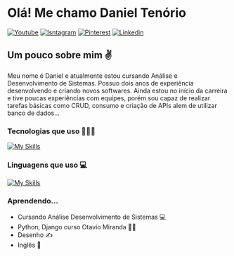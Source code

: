 <h1 align="left">Olá! Me chamo Daniel Tenório</h1>

[![Youtube](https://img.shields.io/badge/YouTube-FF0000?style=for-the-badge&logo=youtube&logoColor=white)](https://www.youtube.com/@danielbatata1817/videos)
[![Isntagram](https://img.shields.io/badge/Instagram-E4405F?style=for-the-badge&logo=instagram&logoColor=white)](https://www.instagram.com/danieltenorio35/)
[![Pinterest](https://img.shields.io/badge/Pinterest-%23E60023.svg?&style=for-the-badge&logo=Pinterest&logoColor=white)](https://br.pinterest.com/danieltenorio2046/)
[![Linkedin](https://img.shields.io/badge/LinkedIn-0077B5?style=for-the-badge&logo=linkedin&logoColor=white)](https://www.linkedin.com/in/daniel-tenório-6471b0244/)

<h2 align="left">Um pouco sobre mim ✌️</h2>
Meu nome é Daniel e atualmente estou cursando Análise e Desenvolvimento de Sistemas. Possuo dois anos de experiência desenvolvendo e criando novos softwares. Ainda estou no início da carreira e tive poucas experiências com equipes, porém sou capaz de realizar tarefas básicas como CRUD, consumo e criação de APIs alem de utilizar banco de dados...

### Tecnologias que uso 🧑🏻‍💻

[![My Skills](https://skillicons.dev/icons?i=discord,ps,figma,vscode,github,git,vite&theme=light)](https://skillicons.dev)

### Linguagens que uso 💻

[![My Skills](https://skillicons.dev/icons?i=docker,mysql,py,django,html,css,bootstrap,js,react&theme=light)](https://skillicons.dev)

### Aprendendo...
- Cursando Análise Desenvolvimento de Sistemas 💻
- Python, Django curso Otavio Miranda 🧑‍💻
- Desenho ✍️
- Inglês 🔴
